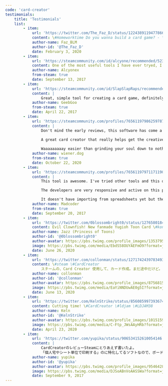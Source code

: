 ```yaml
---
code: 'card-creator'
testimonials:
    title: 'Testimonials'
    list:
        - item:
            url: 'https://twitter.com/The_Faz_D/status/1224389119477866496'
            content: \#Homeworktime Do you wanna build a card game? - \#CardCreator live on \#twitch https://twitch.tv/faz_d
            author-name: Faz_BLM
            author-id: '@The_Faz_D'
            date: February 3, 2020
        - item:
            url: 'https://steamcommunity.com/id/alcyone/recommended/523600/'
            content: One of the most useful tools I have ever tryed, I am professor and I am creating a card game for my students. I did it in one night. :-) Keep the good work!!
            author-name: Alcyonex
            from-steam: true
            date: September 13, 2017
        - item:
            url: 'https://steamcommunity.com/id/SlapSlapRaps/recommended/523600/'
            content: |
                Great, simple tool for creating a card game, definitely needs work, but its working for what I need it for!
            author-name: GeebGoo
            from-steam: true
            date: April 22, 2017
        - item:
            url: 'https://steamcommunity.com/profiles/76561197986259787/recommended/523600/'
            content: |
                Don't mind the early reviews, this software has come a long way. The developers are super helpful, willing to answer questions, and they are constantly improving and polishing this app. Direct, fluid integration with both Tabletop Simulator and Tabletop Playground.

                A great card creator that really helps get the creative juices flowing with a simple and intuitive interface.
                
                Waaaaaaaaay easier than grinding your soul down to nothing using Photoshop trying to do the same thing.
            author-name: wiener.dog
            from-steam: true
            date: October 22, 2020
        - item:
            url: 'https://steamcommunity.com/profiles/76561197971171190/recommended/523600/'
            content: |
                This tool is awesome. I've tried other tools and this one has me making cards very quickly. I'm a newbie at Photoshop so take that for what it's worth.

                The developers are very responsive and active on this product. They've made tremendous changes and fixes since I bought version 1.0.

                It doesn't have importing from spreadsheets yet but they are working on it. I definitely recommend this app. I also hardly write reviews but the progress and ease of use has me wanting to pass this along, especially after looking for something like this for a long time.
            author-name: Madcoder
            from-steam: true
            date: September 20, 2017
        - item:
            url: 'https://twitter.com/0blossombright0/status/1276580184838168576'
            content: Evil Clownfish! New fanmade Yugioh Toon Card \#konami \#ToonJune \#tooncard \#yugioh \#cardcreator \#pegasus \#scary \#clownfish \#ArtistOnTwitter
            author-name: Jazz (Princess of Toons)
            author-id: '@0blossombright0'
            author-avatar: https://pbs.twimg.com/profile_images/1353795631244922880/Krl3oF_q_400x400.jpg
            image: https://pbs.twimg.com/media/EbdS58OUYAEFmO9?format=jpg&name=900x900
            date: June 26, 2020
        - item:
            url: 'https://twitter.com/collonman/status/1271742439783493633'
            content: \#steam \#CardCreator
                スチームの、Card Creator 使用して、カード作成。まだ途中だけど。
            author-name: collonman
            author-id: '@collonman'
            author-avatar: https://pbs.twimg.com/profile_images/875681507611783168/dHc-vUKs_400x400.jpg
            image: https://pbs.twimg.com/media/EaYiNNDUwAE0g5I?format=jpg&name=small
            date: June 13, 2020
        - item:
            url: 'https://twitter.com/KelnStrike/status/856085997393674242'
            content: Cutting time! \#CardCreator \#ldjam \#LDJAM38
            author-name: Keln
            author-id: '@KelnStrike'
            author-avatar: https://pbs.twimg.com/profile_images/1015159422589571072/nG6gJZHa_400x400.jpg
            image: https://pbs.twimg.com/media/C-Ftp_JWsAAyHRb?format=jpg&name=large
            date: April 23, 2020
        - item:
            url: 'https://twitter.com/yupika/status/906534152610054146'
            content: |
                CardCreatorのレビューSteamにとりあえず書いたよ。
                「個人宅やシート単位で印刷する」のに特化してるソフトなので、ボードゲーム制作者はみんな買え！ってほどじゃないけど、カードの枚数も管理できるのは（同じカードを複数枚印刷したりしなかったりするゲームには）便利だよ。
            author-name: yupika
            author-id: '@yupika'
            author-avatar: https://pbs.twimg.com/profile_images/954642890621296641/FFbMyc4u_400x400.jpg
            image: https://pbs.twimg.com/media/DJSoABnVoAASSWa?format=jpg&name=small
            date: September 9, 2017
---
```

